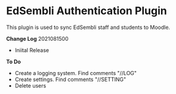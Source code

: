 # EdSembli Authentication Plugin

This plugin is used to sync EdSembli staff and students to Moodle.

**Change Log**
2021081500
- Iniital Release


**To Do**
- Create a logging system. Find comments "//LOG"
- Create settings. Find comments "//SETTING"
- Delete users